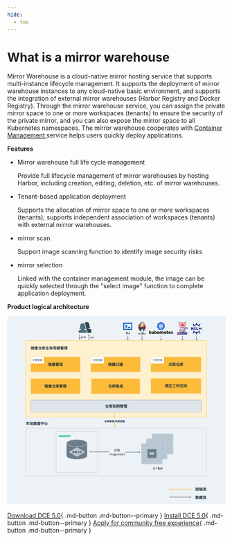 ```yaml
---
hide:
  - toc
---
```


# What is a mirror warehouse

Mirror Warehouse is a cloud-native mirror hosting service that supports multi-instance lifecycle management. It supports the deployment of mirror warehouse instances to any cloud-native basic environment, and supports the integration of external mirror warehouses (Harbor Registry and Docker Registry).
Through the mirror warehouse service, you can assign the private mirror space to one or more workspaces (tenants) to ensure the security of the private mirror, and you can also expose the mirror space to all Kubernetes namespaces. The mirror warehouse cooperates with [Container Management ](../kpanda/03ProductBrief/WhatisKPanda.md) service helps users quickly deploy applications.

**Features**

- Mirror warehouse full life cycle management

    Provide full lifecycle management of mirror warehouses by hosting Harbor, including creation, editing, deletion, etc. of mirror warehouses.

- Tenant-based application deployment

    Supports the allocation of mirror space to one or more workspaces (tenants); supports independent association of workspaces (tenants) with external mirror warehouses.

- mirror scan

    Support image scanning function to identify image security risks

- mirror selection

    Linked with the container management module, the image can be quickly selected through the "select image" function to complete application deployment.

**Product logical architecture**

![Logical Architecture Diagram](./images/architect.png)

[Download DCE 5.0](../download/dce5.md){ .md-button .md-button--primary }
[Install DCE 5.0](../install/intro.md){ .md-button .md-button--primary }
[Apply for community free experience](../dce/license0.md){ .md-button .md-button--primary }